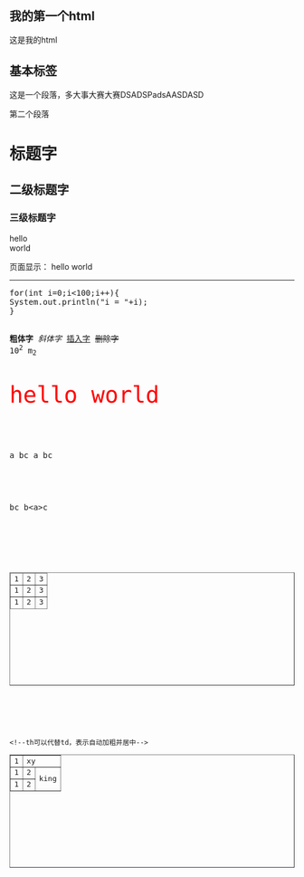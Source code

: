 ## 我的第一个html

<!--这是注释-->
<html>
<!--头-->
	<head>
		<title>
		<!--标题-->
		my first html
		</title>
	</head>
	<!--网页体显示在网页上-->
	<body>
	这是我的html
	</body>
</html>

## 基本标签

<html>
<body>

<p>这是一个段落，多大事大赛大赛DSADSPadsAASDASD</p>
<p>第二个段落</p>
<h1>标题字</h1>
<h2>二级标题字</h2>
<h3>三级标题字</h3>

<!--换行标记-->
hello <br>world  <!--独目标记-->

页面显示：
hello
world
<!--水平线,color是属性，指定颜色值可以使用单引号双引号不用引号且不区分大小写-->

<hr color="red">
<!--预留格式,否则在网页上面是一排输出-->
<pre>
for(int i=0;i<100;i++){
System.out.println("i = "+i);
}


<b>粗体字</b>
<i>斜体字</i>
<ins>插入字</ins>
<del>删除字</del>
10<sup>2</sup>
m<sub>2</sub>

<font color="red" size="12">hello world</font>
<!--空格-->
a bc
a&nbsp;bc
<!--小于号-->
b<a>c
b&lt;a&gt;c
<!--表格分成3部分，thead，tbody，tfoot-->
<!--border设置边框宽度，1px表示1像素,50%表示浏览器显示百分比-->

<table border="1px" wdth="300px" height="200px" align="center">
<thead>
	<tr>
		<td>1</td>
		<td>2</td>
		<td>3</td>
	</tr>
</thead>
<tbody>
	<tr>
		<td>1</td>
		<td>2</td>
		<td>3</td>
	</tr>
</tbody>
<tfoot>
	<tr>
		<td>1</td>
		<td>2</td>
		<td>3</td>
	</tr>
</tfoot>
</table>

<!--表格单元格合并-->

<table border="1px" wdth="300px" height="200px" align="center">
	<tr>
		<td>1</td>
		<!--colspan表示列合并-->
		<td colspan="2">xy</td>
		<!--<td>y</td>-->
	</tr>
	<tr>
		<td>1</td>
		<td>2</td>
		<!--rowspan表示行合并-->
		<td rowspan="2">king</td>
	</tr>
	<tr>
		<td>1</td>
		<td>2</td>
		<!--<td>fute</td>-->
	</tr>


	<!--th可以代替td，表示自动加粗并居中-->

</table>


</body>
</html>
